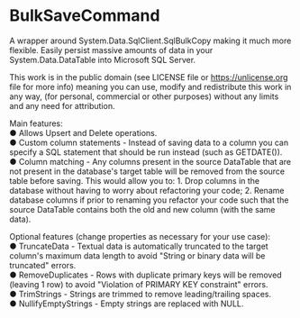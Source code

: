 # BulkSaveCommand
A wrapper around System.Data.SqlClient.SqlBulkCopy making it much more flexible. Easily persist massive amounts of data in your System.Data.DataTable into Microsoft SQL Server.  

This work is in the public domain (see LICENSE file or https://unlicense.org file for more info) meaning you can use, modify and redistribute this work in any way, (for personal, commercial or other purposes) without any limits and any need for attribution.


Main features:  
● Allows Upsert and Delete operations.  
● Custom column statements - Instead of saving data to a column you can specify a SQL statement that should be run instead (such as GETDATE()).  
● Column matching - Any columns present in the source DataTable that are not present in the database's target table will be removed from the source table before saving. This would allow you to: 1. Drop columns in the database without having to worry about refactoring your code; 2. Rename database columns if prior to renaming you refactor your code such that the source DataTable contains both the old and new column (with the same data).  

Optional features (change properties as necessary for your use case):  
● TruncateData - Textual data is automatically truncated to the target column's maximum data length to avoid "String or binary data will be truncated" errors.  
● RemoveDuplicates - Rows with duplicate primary keys will be removed (leaving 1 row) to avoid "Violation of PRIMARY KEY constraint" errors.  
● TrimStrings - Strings are trimmed to remove leading/trailing spaces.  
● NullifyEmptyStrings - Empty strings are replaced with NULL.  
